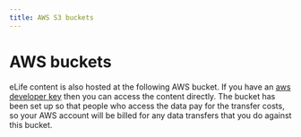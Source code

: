 ```yaml
---
title: AWS S3 buckets
---
```


# AWS buckets

eLife content is also hosted at the following AWS bucket. If you have an [aws developer key][awsk] then you can access the content directly. The bucket has been set up so that people who access the data pay for the transfer costs, so your AWS account will be billed for any data transfers that you do against this bucket. 

[awsk]: amazon.com
